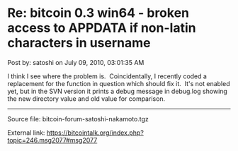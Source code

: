 # Re: bitcoin 0.3 win64 - broken access to APPDATA if non-latin characters in username

Post by: satoshi on July 09, 2010, 03:01:35 AM

I think I see where the problem is. &nbsp;Coincidentally, I recently coded a replacement for the function in question which should fix it. &nbsp;It's not enabled yet, but in the SVN version it prints a debug message in debug.log showing the new directory value and old value for comparison.

---

Source file: bitcoin-forum-satoshi-nakamoto.tgz

External link: https://bitcointalk.org/index.php?topic=246.msg2077#msg2077
